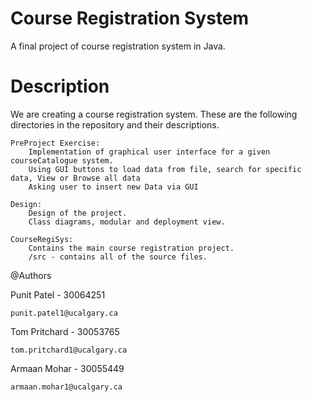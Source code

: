 # Course Registration System
A final project of course registration system in Java.

# Description
We are creating a course registration system. 
These are the following directories in the repository and their descriptions.

	PreProject Exercise:
		Implementation of graphical user interface for a given courseCatalogue system.
		Using GUI buttons to load data from file, search for specific data, View or Browse all data
		Asking user to insert new Data via GUI

	Design:
		Design of the project.
		Class diagrams, modular and deployment view.

	CourseRegiSys:
		Contains the main course registration project.
		/src - contains all of the source files.

@Authors

Punit Patel     -   30064251

	punit.patel1@ucalgary.ca

Tom Pritchard   -   30053765
	
	tom.pritchard1@ucalgary.ca

Armaan Mohar    -   30055449

	armaan.mohar1@ucalgary.ca

